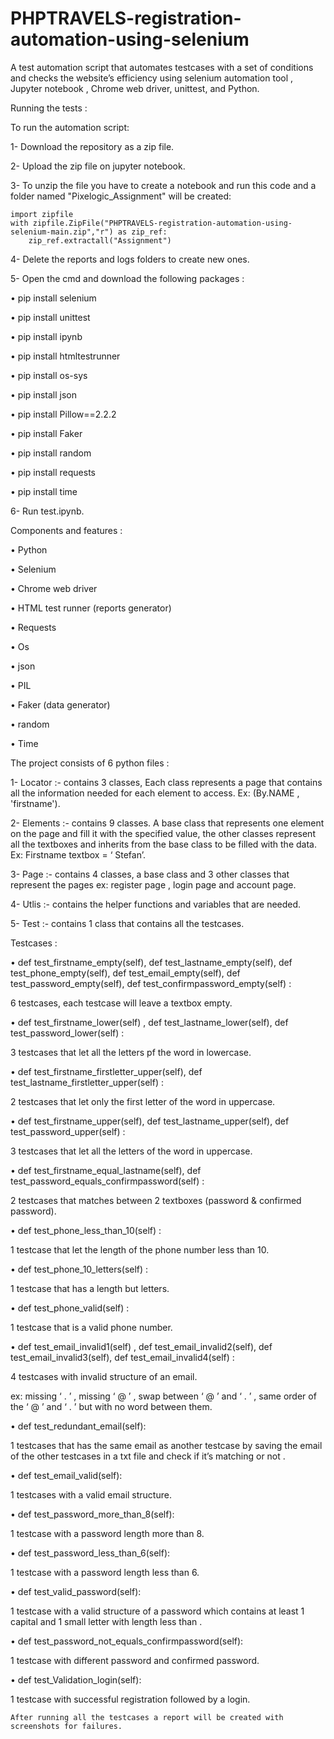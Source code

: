 # PHPTRAVELS-registration-automation-using-selenium

A test automation script that automates testcases with a set of conditions and checks the website’s efficiency using selenium automation tool , Jupyter notebook , Chrome web driver, unittest,  and Python.

Running the tests :

To run the automation script:

1- Download the repository as a zip file.

2- Upload the zip file on jupyter notebook.

3- To unzip the file you have to create a notebook and run this code and a folder named "Pixelogic_Assignment" will be created:

    import zipfile
    with zipfile.ZipFile("PHPTRAVELS-registration-automation-using-selenium-main.zip","r") as zip_ref:
        zip_ref.extractall("Assignment")
        
 4- Delete the reports and logs folders to create new ones.
 
 5- Open the cmd and download the following packages :
 
   •	pip install selenium
   
   • pip install unittest

   •	pip install ipynb

   •	pip install htmltestrunner

   •	pip install os-sys

   •	pip install json

   •	pip install Pillow==2.2.2

   •	pip install Faker

   •	pip install random
   
   • pip install requests

   •	pip install time
 
 6- Run test.ipynb.
 
Components and features :

•	Python

•	Selenium

•	Chrome web driver

•	HTML test runner (reports generator)

•	Requests 

•	Os

•	json

•	PIL

•	Faker (data generator)

•	random

•	Time

The project consists of 6 python files :

1-	Locator :- contains 3 classes, Each class represents a page that contains 
all the information needed for each element to access.
Ex: (By.NAME , 'firstname').

2-	Elements :- contains 9 classes. A base class that represents one element on the page and fill it with the specified value, the other classes represent all the textboxes and inherits from the base class to be filled with the data.
Ex: Firstname textbox = ‘ Stefan’.

3-	Page :-  contains 4 classes, a base class and 3 other classes that represent the pages ex: register page , login page and account page.

4-	Utlis :- contains the helper functions and variables that are needed.

5-	Test :- contains 1 class that contains all the testcases.

Testcases :

•	def test_firstname_empty(self), def test_lastname_empty(self), def test_phone_empty(self), def test_email_empty(self), def test_password_empty(self), def test_confirmpassword_empty(self) :

6 testcases, each testcase will leave a textbox empty.


•	def test_firstname_lower(self) , def test_lastname_lower(self), def test_password_lower(self) :

3 testcases that let all the letters pf the word in lowercase.


•	def test_firstname_firstletter_upper(self), def test_lastname_firstletter_upper(self) :

2 testcases that let only the first letter of the word in uppercase.


•	def test_firstname_upper(self), def test_lastname_upper(self), def test_password_upper(self) :

3 testcases that let all the letters of the word in uppercase.


•	def test_firstname_equal_lastname(self), def test_password_equals_confirmpassword(self) :

2 testcases that matches between 2 textboxes (password & confirmed password).


•	def test_phone_less_than_10(self) :

1 testcase that let the length of the phone number less than 10.


•	def test_phone_10_letters(self) :

1 testcase that has a length but letters.


•	def test_phone_valid(self) :

1 testcase that is a valid phone number.


•	def test_email_invalid1(self) ,  def test_email_invalid2(self), def test_email_invalid3(self), def test_email_invalid4(self) :

4 testcases with invalid structure of an email. 

 ex: missing ‘ . ’ , missing ‘ @ ’ , swap between ‘ @ ’ and ‘ . ’ , same order of the ‘ @ ’ and ‘ . ’ but with no word between them.


•	def test_redundant_email(self):

1 testcases that has the same email as another testcase by saving the email of the 
other testcases in a txt file and check if it’s matching or not .


•	def test_email_valid(self):

1 testcases with a valid email structure.


•	def test_password_more_than_8(self):

1 testcase with a password length more than 8.


•	def test_password_less_than_6(self):

1 testcase with a password length less than 6.


•	def test_valid_password(self):

1 testcase with a valid structure of a password which contains at least 1 capital and 1 small letter with length less than .


•	def test_password_not_equals_confirmpassword(self):

1 testcase with different password and confirmed password.


•	def test_Validation_login(self):

1 testcase with successful registration followed by a login.


    After running all the testcases a report will be created with screenshots for failures.
